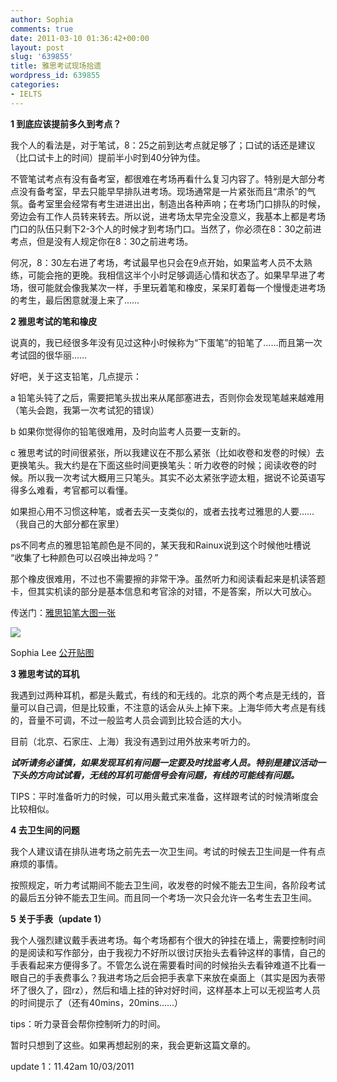 ```yaml
---
author: Sophia
comments: true
date: 2011-03-10 01:36:42+00:00
layout: post
slug: '639855'
title: 雅思考试现场拾遗
wordpress_id: 639855
categories:
- IELTS
---
```


**1 到底应该提前多久到考点？**

我个人的看法是，对于笔试，8：25之前到达考点就足够了；口试的话还是建议（比口试卡上的时间）提前半小时到40分钟为佳。

不管笔试考点有没有备考室，都很难在考场再看什么复习内容了。特别是大部分考点没有备考室，早去只能早早排队进考场。现场通常是一片紧张而且“肃杀”的气氛。备考室里会经常有考生进进出出，制造出各种声响；在考场门口排队的时候，旁边会有工作人员转来转去。所以说，进考场太早完全没意义，我基本上都是考场门口的队伍只剩下2-3个人的时候才到考场门口。当然了，你必须在8：30之前进考点，但是没有人规定你在8：30之前进考场。

何况，8：30左右进了考场，考试最早也只会在9点开始，如果监考人员不太熟练，可能会拖的更晚。我相信这半个小时足够调适心情和状态了。如果早早进了考场，很可能就会像我某次一样，手里玩着笔和橡皮，呆呆盯着每一个慢慢走进考场的考生，最后困意就漫上来了……

**2 雅思考试的笔和橡皮**

说真的，我已经很多年没有见过这种小时候称为“下蛋笔”的铅笔了……而且第一次考试囧的很华丽……

好吧，关于这支铅笔，几点提示：

a 铅笔头钝了之后，需要把笔头拔出来从尾部塞进去，否则你会发现笔越来越难用（笔头会跑，我第一次考试犯的错误）

b 如果你觉得你的铅笔很难用，及时向监考人员要一支新的。

c 雅思考试的时间很紧张，所以我建议在不那么紧张（比如收卷和发卷的时候）去更换笔头。我大约是在下面这些时间更换笔头：听力收卷的时候；阅读收卷的时候。所以我一次考试大概用三只笔头。其实不必太紧张字迹太粗，据说不论英语写得多么难看，考官都可以看懂。

如果担心用不习惯这种笔，或者去买一支类似的，或者去找考过雅思的人要……（我自己的大部分都在家里）

ps不同考点的雅思铅笔颜色是不同的，某天我和Rainux说到这个时候他吐槽说 “收集了七种颜色可以召唤出神龙吗？”

那个橡皮很难用，不过也不需要擦的非常干净。虽然听力和阅读看起来是机读答题卡，但其实机读的部分是基本信息和考官涂的对错，不是答案，所以大可放心。

传送门：[雅思铅笔大图一张](https://picasaweb.google.com/lh/photo/cbB4BTm7R8xJop_Lifja3A?feat=directlink)








[![](https://lh3.googleusercontent.com/_P5BtrZfZTXA/TXhLR5q35eI/AAAAAAAAAW0/jNd7XlGa7Ak/s144/DSC_1719.JPG)](https://picasaweb.google.com/lh/photo/cbB4BTm7R8xJop_Lifja3A?feat=embedwebsite)






Sophia Lee [公开贴图](https://picasaweb.google.com/killsophia/atNWHK?feat=embedwebsite)




**3 雅思考试的耳机**

我遇到过两种耳机，都是头戴式，有线的和无线的。北京的两个考点是无线的，音量可以自己调，但是比较重，不注意的话会从头上掉下来。上海华师大考点是有线的，音量不可调，不过一般监考人员会调到比较合适的大小。

目前（北京、石家庄、上海）我没有遇到过用外放来考听力的。

**_试听请务必谨慎，如果发现耳机有问题一定要及时找监考人员。特别是建议活动一下头的方向试试看，无线的耳机可能信号会有问题，有线的可能线有问题。_**

TIPS：平时准备听力的时候，可以用头戴式来准备，这样跟考试的时候清晰度会比较相似。

**4 去卫生间的问题**

我个人建议请在排队进考场之前先去一次卫生间。考试的时候去卫生间是一件有点麻烦的事情。

按照规定，听力考试期间不能去卫生间，收发卷的时候不能去卫生间，各阶段考试的最后五分钟不能去卫生间。而且同一个考场一次只会允许一名考生去卫生间。



**5 关于手表（update 1）**

我个人强烈建议戴手表进考场。每个考场都有个很大的钟挂在墙上，需要控制时间的是阅读和写作部分，由于我视力不好所以很讨厌抬头去看钟这样的事情，自己的手表看起来方便得多了。不管怎么说在需要看时间的时候抬头去看钟难道不比看一眼自己的手表费事么？我进考场之后会把手表拿下来放在桌面上（其实是因为表带坏了很久了，囧rz），然后和墙上挂的钟对好时间，这样基本上可以无视监考人员的时间提示了（还有40mins，20mins……）

tips：听力录音会帮你控制听力的时间。



暂时只想到了这些。如果再想起别的来，我会更新这篇文章的。

update 1：11.42am 10/03/2011
